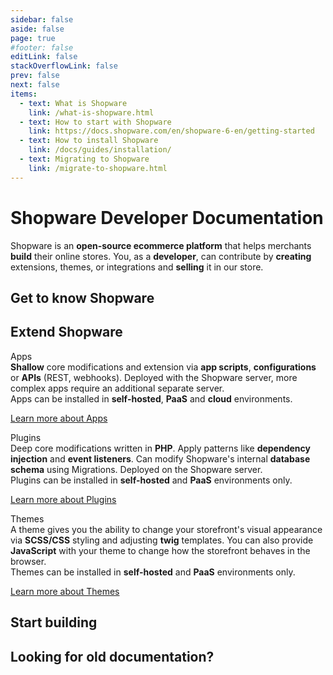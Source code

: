 ```yaml
---
sidebar: false
aside: false
page: true
#footer: false
editLink: false
stackOverflowLink: false
prev: false
next: false
items:
  - text: What is Shopware
    link: /what-is-shopware.html
  - text: How to start with Shopware
    link: https://docs.shopware.com/en/shopware-6-en/getting-started
  - text: How to install Shopware
    link: /docs/guides/installation/
  - text: Migrating to Shopware
    link: /migrate-to-shopware.html
---
```


<div class="unstyled w-full md:max-w-1376px 2xl:px-0 mx-auto">

<div class="my-12 md:my-24">
  <h1 class="text-center accent text-3xl md:text-5xl font-black mb-8 grid font-poppins">Shopware Developer Documentation</h1>
  <p class="mx-auto text-center max-w-800px mx-auto text-lg leading-8">
      Shopware is an <b>open-source ecommerce platform</b> that helps merchants <b>build</b> their online stores. You, as a <b>developer</b>, can contribute by <b>creating</b> extensions, themes, or integrations and <b>selling</b> it in our store.
  </p>
</div>

<h2 class="text-4xl tracking-wide mb-10 accent isolated">Get to know Shopware</h2>

<div class="grid grid-cols-1 md:grid-cols-2 lg:grid-cols-3 gap-10 mb-10">

  <SwagCard page="/what-is-shopware.html">
    <template #title>What is Shopware?</template>
    <template #description>Learn about Shopware, its features, benefits.</template>
  </SwagCard>

  <SwagCard page="https://docs.shopware.com/en/shopware-6-en/getting-started">
    <template #title>How to start with Shopware?</template>
    <template #description>Get to know which ways you can get involved with Shopware as a developer.</template>
  </SwagCard>

  <SwagCard page="/docs/guides/installation/">
    <template #title>How to install Shopware?</template>
    <template #description>Set up Shopware on your local machine or use a developer sandbox from the cloud.</template>
  </SwagCard>

  <SwagCard page="/migrate-to-shopware.html">
    <template #title>Want to migrate to Shopware?</template>
    <template #description>Lean how easy it is to migrate to Shopware irrespective of your old instance.</template>
  </SwagCard>

</div>

<h2 class="text-4xl tracking-wide mb-10 accent isolated">Extend Shopware</h2>

<div class="grid gap-10 md:grid-cols-3 my-14 divide-x divide-gray-300">

<div>
<div class="font-bold p-2 mb-4 rounded-md bg-gradient-to-r from-blue-500 to-blue-700 text-white text-center">Apps</div>
<div class="m-2 text-sm leading-6">
<b>Shallow</b> core modifications and extension via <b>app scripts</b>, <b>configurations</b> or <b>APIs</b> (REST, webhooks). Deployed with the Shopware server, more complex apps require an additional separate server. </div>
<div class="m-2 text-sm mt-4 leading-6"> Apps can be installed in <b>self-hosted</b>, <b>PaaS</b> and <b>cloud</b> environments. </div>
<p><a href="/apps/capabilities" class="btn m-2 mt-4 inline-block">Learn more about Apps</a></p>
</div>

<div>
<div class="font-bold p-2 mb-4 rounded-md bg-gradient-to-r from-purple-500 to-purple-700 text-white text-center">Plugins</div>
<div class="m-2 text-sm leading-6"> Deep core modifications written in <b>PHP</b>. Apply patterns like <b>dependency injection</b> and <b>event listeners</b>. Can modify Shopware's internal <b>database schema</b> using Migrations. Deployed on the Shopware server. </div>
<div class="m-2 text-sm mt-4 leading-6"> Plugins can be installed in <b>self-hosted</b> and <b>PaaS</b> environments only. </div>
<p><a href="/plugins/plugin-base-guide" class="btn --subtle m-2 mt-4 inline-block">Learn more about Plugins</a></p>
</div>

<div>
<div class="font-bold p-2 mb-4 rounded-md bg-gradient-to-r from-orange-500 to-orange-700 text-white text-center">Themes</div>
<div class="m-2 text-sm leading-6"> A theme gives you the ability to change your storefront's visual appearance via <b>SCSS/CSS</b> styling and adjusting <b>twig</b> templates. You can also provide <b>JavaScript</b> with your theme to change how the storefront behaves in the browser.</div>
<div class="m-2 text-sm mt-4 leading-6"> Themes can be installed in <b>self-hosted</b> and <b>PaaS</b> environments only. </div>
<p><a href="/docs/guides/plugins/themes/theme-base-guide.html" class="btn --secondary m-2 mt-4 inline-block">Learn more about Themes</a></p>
</div>

</div>

<h2 class="text-4xl tracking-wide mb-10 accent isolated">Start building</h2>

<div class="grid grid-cols-1 md:grid-cols-2 gap-10 mb-10">

  <SwagCard page="/apps/">
    <template #title>Apps</template>
    <template #description>Boost or expand your store's capabilities with the simplicity of apps, a must-have for developers seeking to elevate their digital marketplace.</template>
  </SwagCard>

  <SwagCard page="/themes/">
    <template #title>Themes</template>
    <template #description>Style your store with unparalleled flexibility using custom-built or third-party themes, giving you a competitive advantage in this world of ecommerce.</template>
  </SwagCard>

  <SwagCard page="https://frontends.shopware.com/">
    <template #title>Frontends</template>
    <template #description>Build unique and captivating custom storefronts using Store APIs and SDKs, or start with reference implementations using technologies like Vue.js or React.</template>
  </SwagCard>

  <SwagCard page="/integrations/">
    <template #title>Integrations</template>
    <template #description>Integrate with third-party systems through Shopware's powerful APIs that enable swift transfer of products, orders, and other data. </template>
  </SwagCard>

</div>

<h2 class="text-4xl tracking-wide mb-10 accent isolated">Looking for old documentation?</h2>

<div>
  <SwagCard page="/docs/">
    <template #title>Developer docs</template>
    <template #description> Visit our old documentation here for references</template>
  </SwagCard>
</div>

<!--<div class="grid grid-cols-1 md:grid-cols-2 gap-10 mb-10">
    <div>
        <h2 class="text-4xl tracking-wide mb-10 accent isolated">Looking for help</h2>
        <div class="flex">
            <a href="#">
                <VTIconSlack />
            </a>
            <a href="#">
                <VTIconTwitter />
            </a>
            <a href="#">
                <VTIconGitHub />
            </a>
            <a href="#">
                <VTIconStackoverflow />
            </a>
        </div>
    </div>
    <div>
        <h2 class="text-4xl tracking-wide mb-10 accent isolated">Leave feedback</h2>
        <ul>
            <li><a href="#">Contribute to the documentation</a></li>
            <li><a href="#">Make a pull request</a></li>
            <li><a href="#">Share feedback on Slack</a></li>
        </ul>
    </div>
</div>-->

</div>
